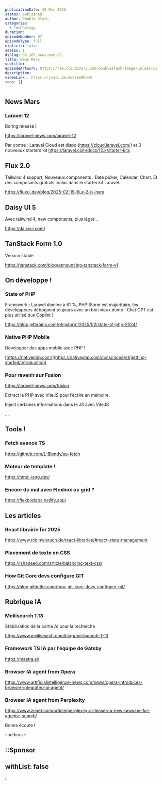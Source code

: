 ```yaml
---
publicationDate: 10 Mar 2025
status: published
author: Double Slash
categories:
  - Technology
duration: 
episodeNumber: 07
episodeType: full
explicit: false
season: 1
dsSlug: DS_107_news-mar-25
title: News Mars
subtitle: 
episodeArtwork: https://res.cloudinary.com/doubleslash/image/upload/v1741554897/episode/ART_107_cv2k4n.png
description: 
videoLink : https://youtu.be/xU6s5o8hUH4
tags: []
---
```

## News Mars

### Laravel 12

Boring release !

https://laravel-news.com/laravel-12

Par contre : Laravel Cloud est dispo (https://cloud.laravel.com/) et 3 nouveaux starters kit
https://laravel.com/docs/12.x/starter-kits 

## Flux 2.0

Tailwind 4 support, Nouveaux components : Date picker, Calendar, Chart.
Et des composants gratuits inclus dans le starter kit Laravel.

https://fluxui.dev/blog/2025-02-19-flux-2-is-here

## Daisy UI 5

Avec tailwind 4, new components, plus léger…

https://daisyui.com/

## TanStack Form 1.0

Version stable

https://tanstack.com/blog/announcing-tanstack-form-v1

## On développe !

### State of PHP

Framework : Laravel domine à 61 %, PHP Storm est majoritaire, les développeurs déboguent toujours avec un bon vieux dump ! Chat GPT est plus utilisé que Copilot !

https://blog.jetbrains.com/phpstorm/2025/02/state-of-php-2024/

### Native PHP Mobile

Developper des apps mobile avec PHP !

[https://nativephp.com/](https://nativephp.com/docs/mobile/1/getting-started/introduction)

### Pour revenir sur Fusion

https://laravel-news.com/fusion

Extract le PHP avec ViteJS pour l’écrire en mémoire.

Inject certaines informations dans le JS avec ViteJS

…

## Tools !

### Fetch avancé TS

https://github.com/L-Blondy/up-fetch

### Moteur de template !

https://hmpl-lang.dev/

### Encore du mal avec Flexbox ou grid ?

https://flexboxlabs.netlify.app/

## Les articles

### React librairie for 2025

https://www.robinwieruch.de/react-libraries/#react-state-management

### Placement de texte en CSS

https://ishadeed.com/article/balancing-text-css/

### How Git Core devs configure GIT

https://blog.gitbutler.com/how-git-core-devs-configure-git/

## Rubrique IA

### Meilisearch 1.13

Stabilisation de la partie AI pour la recherche

https://www.meilisearch.com/blog/meilisearch-1-13

### Framework TS IA par l’équipe de Gatsby

https://mastra.ai/

### Browser IA agent from Opera

https://www.artificialintelligence-news.com/news/opera-introduces-browser-integrated-ai-agent/

### Browser IA agent from Perplexity

https://www.zdnet.com/article/perplexity-ai-teases-a-new-browser-for-agentic-search/

Bonne écoute !

::authors
::

::Sponsor
---
withList: false
---
::
